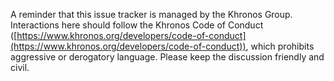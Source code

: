 
<!--
Copyright (c) 2014-2022, The Khronos Group Inc.

SPDX-License-Identifier: CC-BY-4.0
-->

A reminder that this issue tracker is managed by the Khronos Group.
Interactions here should follow the Khronos Code of Conduct
([https://www.khronos.org/developers/code-of-conduct](https://www.khronos.org/developers/code-of-conduct)),
which prohibits aggressive or derogatory language.
Please keep the discussion friendly and civil.
